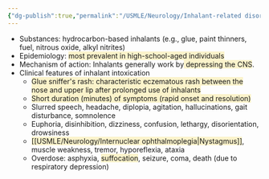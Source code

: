 ```yaml
---
{"dg-publish":true,"permalink":"/USMLE/Neurology/Inhalant-related disorders/"}
---
```


- Substances: hydrocarbon-based inhalants (e.g., glue, paint thinners, fuel, nitrous oxide, alkyl nitrites)
- Epidemiology: <span style="background:rgba(240, 200, 0, 0.2)">most prevalent in high-school-aged individuals</span>
- Mechanism of action: Inhalants generally work by<span style="background:rgba(240, 200, 0, 0.2)"> depressing the CNS</span>. 
- Clinical features of inhalant intoxication
	- <span style="background:rgba(240, 200, 0, 0.2)">Glue sniffer's rash: characteristic eczematous rash between the nose and upper lip after prolonged use of inhalants</span>
	- <span style="background:rgba(240, 200, 0, 0.2)">Short duration (minutes) of symptoms (rapid onset and resolution)</span>
	- Slurred speech, headache, diplopia, agitation, hallucinations, gait disturbance, somnolence
	- Euphoria, disinhibition, dizziness, confusion, lethargy, disorientation, drowsiness
	- <span style="background:rgba(240, 200, 0, 0.2)">[[USMLE/Neurology/Internuclear ophthalmoplegia\|Nystagmus]]</span>, muscle weakness, tremor, hyporeflexia, ataxia
	- Overdose: asphyxia, <span style="background:rgba(240, 200, 0, 0.2)">suffocation</span>, seizure, coma, death (due to respiratory depression)
